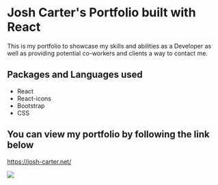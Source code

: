 # Josh Carter's Portfolio built with React

This is my portfolio to showcase my skills and abilities as a Developer as well as providing potential co-workers and clients a way to contact me.

## Packages and Languages used
* React
* React-icons
* Bootstrap
* CSS

## You can view my portfolio by following the link below
https://josh-carter.net/

<img src="C:\Users\joshc\Desktop\CODE\2U Trilogy\Projects\josh-carter-portfolio\src\components\Portfolio\img\portfolio-screenshot.png"/>

